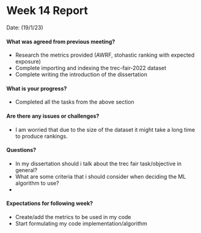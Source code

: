 # Week 14 Report

Date: (19/1/23)

#### What was agreed from previous meeting?

* Research the metrics provided (AWRF, stohastic ranking with expected exposure)
* Complete importing and indexing the trec-fair-2022 dataset
* Complete writing the introduction of the dissertation

#### What is your progress?

* Completed all the tasks from the above section 

#### Are there any issues or challenges?

* I am worried that due to the size of the dataset it might take a long time to produce rankings.

#### Questions?
* In my dissertation should i talk about the trec fair task/objective in general?
* What are some criteria that i should consider when deciding the ML algorithm to use?
* 

#### Expectations for following week?

* Create/add the metrics to be used in my code
* Start formulating my code implementation/algorithm


